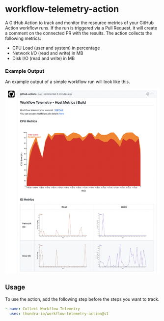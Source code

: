 # workflow-telemetry-action

A GitHub Action to track and monitor the resource metrics of your GitHub Action workflow runs. If the run is triggered via a Pull Request, it will create a comment on the connected PR with the results. The action collects the following metrics:

- CPU Load (user and system) in percentage
- Network I/O (read and write) in MB
- Disk I/O (read and write) in MB

### Example Output

An example output of a simple workflow run will look like this.

![PR Comment Example](/images/pr-comment-example.png)

## Usage

To use the action, add the following step before the steps you want to track.

```yaml
- name: Collect Workflow Telemetry
  uses: thundra-io/workflow-telemetry-action@v1
```
